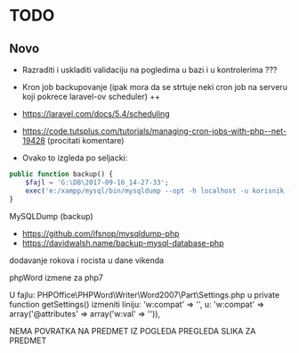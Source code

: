 # TODO

## Novo

- Razraditi i uskladiti validaciju na pogledima u bazi i u kontrolerima ???

- Kron job backupovanje (ipak mora da se strtuje neki cron job na serveru koji pokrece laravel-ov scheduler) ++
- https://laravel.com/docs/5.4/scheduling

- https://code.tutsplus.com/tutorials/managing-cron-jobs-with-php--net-19428 (procitati komentare)


- Ovako to izgleda po seljacki:
```php
public function backup() {
    $fajl = 'G:\DB\2017-09-16_14-27-33';
    exec('e:/xampp/mysql/bin/mysqldump --opt -h localhost -u korisnik -plozinka baza > ' . $fajl);
}
```

MySQLDump (backup)
- https://github.com/ifsnop/mysqldump-php
- https://davidwalsh.name/backup-mysql-database-php

dodavanje rokova i rocista u dane vikenda

phpWord izmene za php7

U fajlu:
PHPOffice\PHPWord\Writer\Word2007\Part\Settings.php
u private function getSettings() izmeniti liniju:
'w:compat' => '',
u:
'w:compat' => array('@attributes' => array('w:val' => '')),


NEMA POVRATKA NA PREDMET IZ POGLEDA PREGLEDA SLIKA ZA PREDMET
